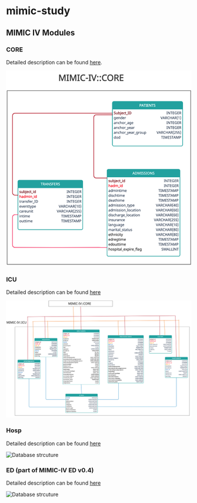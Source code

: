 # mimic-study

## MIMIC IV Modules

### CORE
Detailed description can be found [here](https://github.com/catarina-moreira/mimic-study/blob/main/MIMIC_Data_Description/CORE/CORE.md).

![Database strcuture](https://github.com/catarina-moreira/mimic-study/blob/4d8f269a9a0bb83498af82cfe5deacc765da6e48/imgs/mimic_iv_core.png)

### ICU
Detailed description can be found [here](https://github.com/catarina-moreira/mimic-study/blob/main/MIMIC_Data_Description/ICU/ICU.md)

![Database strcuture](https://github.com/catarina-moreira/mimic-study/blob/df384d4089f336d8fdb3c4dadda0cd0d5ca2ee6a/imgs/mimic_iv_icu.png)

### Hosp
Detailed description can be found [here](https://github.com/catarina-moreira/mimic-study/blob/main/MIMIC_Data_Description/HOSP/HOSP.md)

![Database strcuture](https://github.com/catarina-moreira/mimic-study/blob/4d8f269a9a0bb83498af82cfe5deacc765da6e48/imgs/mimic_iv_hosp.png)

### ED (part of MIMIC-IV ED v0.4)
Detailed description can be found [here](https://github.com/catarina-moreira/mimic-study/blob/main/MIMIC_Data_Description/HOSP/HOSP.md)

![Database strcuture](https://github.com/catarina-moreira/mimic-study/blob/4d8f269a9a0bb83498af82cfe5deacc765da6e48/imgs/mimic_iv_hosp.png)

